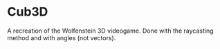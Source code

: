 # Cub3D
A recreation of the Wolfenstein 3D videogame. Done with the raycasting method and with angles (not vectors).
